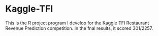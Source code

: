 # Kaggle-TFI

This is the R project program I develop for the Kaggle TFI Restaurant Revenue Prediction competition. In the fnal results, it scored 301/2257.
